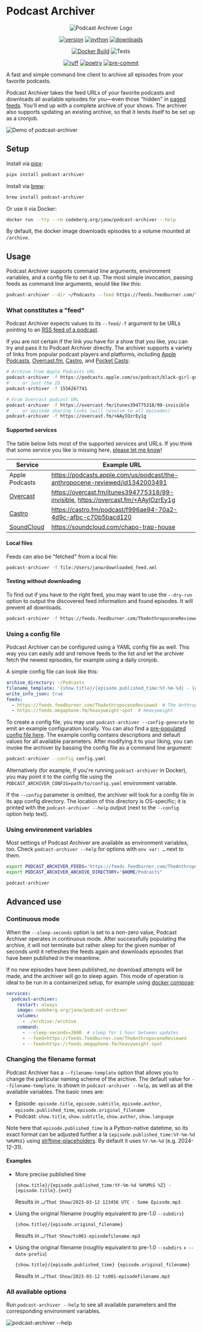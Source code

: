 # Podcast Archiver

<!-- markdownlint-disable MD033 MD013 -->
<div align="center">

![Podcast Archiver Logo](.assets/icon.png)

[![version](https://img.shields.io/pypi/v/podcast-archiver.svg)](https://pypi.org/project/podcast-archiver/)
[![python](https://img.shields.io/pypi/pyversions/podcast-archiver.svg)](https://pypi.org/project/podcast-archiver/)
[![downloads](https://img.shields.io/pypi/dm/podcast-archiver)](https://pypi.org/project/podcast-archiver/)

[![Docker Build](https://codeberg.org/janw/podcast-archiver/badges/workflows/docker-build.yaml/badge.svg?logo=codeberg&logoColor=white&label=Docker+Build)](https://codeberg.org/janw/podcast-archiver)
![Tests](https://codeberg.org/janw/podcast-archiver/badges/workflows/tests.yaml/badge.svg?logo=codeberg&logoColor=white&label=Tests)

[![ruff](https://img.shields.io/endpoint?url=https://raw.githubusercontent.com/astral-sh/ruff/main/assets/badge/v2.json)](https://docs.astral.sh/ruff/)
[![poetry](https://img.shields.io/endpoint?url=https://python-poetry.org/badge/v0.json)](https://python-poetry.org/docs/)
[![pre-commit](https://img.shields.io/badge/-pre--commit-f8b424?logo=pre-commit&labelColor=grey)](https://github.com/pre-commit/pre-commit)

</div>

A fast and simple command line client to archive all episodes from your favorite podcasts.

Podcast Archiver takes the feed URLs of your favorite podcasts and downloads all available episodes for you—even those "hidden" in [paged feeds](https://podlove.org/paged-feeds/). You'll end up with a complete archive of your shows. The archiver also supports updating an existing archive, so that it lends itself to be set up as a cronjob.

![Demo of podcast-archiver](.assets/demo.gif)

## Setup

Install via [pipx](https://pipx.pypa.io/stable/):

```bash
pipx install podcast-archiver
```

Install via [brew](https://brew.sh/):

```bash
brew install podcast-archiver
```

Or use it via Docker:

```bash
docker run --tty --rm codeberg.org/janw/podcast-archiver --help
```

By default, the docker image downloads episodes to a volume mounted at `/archive`.

## Usage

Podcast Archiver supports command line arguments, environment variables, and a config file to set it up. The most simple invocation, passing feeds as command line arguments, would like like this:

```sh
podcast-archiver --dir ~/Podcasts --feed https://feeds.feedburner.com/TheAnthropoceneReviewed
```

### What constitutes a "feed"

Podcast Archiver expects values to its `--feed/-f` argument to be URLs pointing to an [RSS feed of a podcast](https://archive.is/jYk3E).

If you are not certain if the link you have for a show that you like, you can try and pass it to Podcast Archiver directly. The archiver supports a variety of links from popular podcast players and platforms, including [Apple Podcasts](https://podcasts.apple.com/us/browse), [Overcast.fm](https://overcast.fm/), [Castro](https://castro.fm/), and [Pocket Casts](https://pocketcasts.com/):

```sh
# Archive from Apple Podcasts URL
podcast-archiver -f https://podcasts.apple.com/us/podcast/black-girl-gone-a-true-crime-podcast/id1556267741
# ... or just the ID
podcast-archiver -f 1556267741

# From Overcast podcast URL
podcast-archiver -f https://overcast.fm/itunes394775318/99-invisible
# ... or episode sharing links (will resolve to all episodes)
podcast-archiver -f https://overcast.fm/+AAyIOzrEy1g
```

#### Supported services

The table below lists most of the supported services and URLs. If you think that some service you like is missing here, [please let me know](https://codeberg.org/janw/podcast-archiver/issues/new)!

| Service                               | Example URL                                                                            |
| ------------------------------------- | -------------------------------------------------------------------------------------- |
| Apple Podcasts                        | <https://podcasts.apple.com/us/podcast/the-anthropocene-reviewed/id1342003491>         |
| [Overcast](https://overcast.fm/)      | <https://overcast.fm/itunes394775318/99-invisible>, <https://overcast.fm/+AAyIOzrEy1g> |
| [Castro](https://castro.fm/)          | <https://castro.fm/podcast/f996ae94-70a2-4d9c-afbc-c70b5bacd120>                       |
| [SoundCloud](https://soundcloud.com/) | <https://soundcloud.com/chapo-trap-house>                                              |

#### Local files

Feeds can also be "fetched" from a local file:

```bash
podcast-archiver -f file:/Users/janw/downloaded_feed.xml
```

#### Testing without downloading

To find out if you have to the right feed, you may want to use the `--dry-run` option to output the discovered feed information and found episodes. It will prevent all downloads.

```sh
podcast-archiver -f https://feeds.feedburner.com/TheAnthropoceneReviewed --dry-run
```

### Using a config file

Podcast Archiver can be configured using a YAML config file as well. This way you can easily add and remove feeds to the list and let the archiver fetch the newest episodes, for example using a daily cronjob.

A simple config file can look like this:

```yaml
archive_directory: ~/Podcasts
filename_template: '{show.title}/{episode.published_time:%Y-%m-%d} - {episode.title}.{ext}'
write_info_json: true
feeds:
  - https://feeds.feedburner.com/TheAnthropoceneReviewed  # The Anthropocene Reviewed
  - https://feeds.megaphone.fm/heavyweight-spot  # Heavyweight
```

To create a config file, you may use `podcast-archiver --config-generate` to emit an example configuration locally. You can also find a [pre-populated config file here](https://codeberg.org/janw/podcast-archiver/src/branch/main/config.yaml.example). The example config contains descriptions and default values for all available parameters. After modifying it to your liking, you can invoke the archiver by bassing the config file as a command line argument:

```sh
podcast-archiver --config config.yaml
```

Alternatively (for example, if you're running `podcast-archiver` in Docker), you may point it to the config file using the `PODCAST_ARCHIVER_CONFIG=path/to/config.yaml` environment variable.

If the `--config` parameter is omitted, the archiver will look for a config file in its app config directory. The location of this directory is OS-specific; it is printed with the `podcast-archiver --help` output (next to the `--config` option help text).

### Using environment variables

Most settings of Podcast Archiver are available as environment variables, too. Check `podcast-archiver --help` for options with `env var: …` next to them.

```sh
export PODCAST_ARCHIVER_FEEDS='https://feeds.feedburner.com/TheAnthropoceneReviewed'  # multiple must be space-separated
export PODCAST_ARCHIVER_ARCHIVE_DIRECTORY="$HOME/Podcasts"

podcast-archiver
```

## Advanced use

### Continuous mode

When the `--sleep-seconds` option is set to a non-zero value, Podcast Archiver operates in continuous mode. After successfully populating the archive, it will not terminate but rather sleep for the given number of seconds until it refreshes the feeds again and downloads episodes that have been published in the meantime.

If no new episodes have been published, no download attempts will be made, and the archiver will go to sleep again. This mode of operation is ideal to be run in a containerized setup, for example using [docker compose](https://docs.docker.com/compose/install/):

```yaml
services:
  podcast-archiver:
    restart: always
    image: codeberg.org/janw/podcast-archiver
    volumes:
      - ./archive:/archive
    command:
      - --sleep-seconds=3600  # sleep for 1 hour between updates
      - --feed=https://feeds.feedburner.com/TheAnthropoceneReviewed
      - --feed=https://feeds.megaphone.fm/heavyweight-spot
```

### Changing the filename format

Podcast Archiver has a `--filename-template` option that allows you to change the particular naming scheme of the archive. The default value for `--filename-template`. is shown in `podcast-archiver --help`, as well as all the available variables. The basic ones are:

* Episode: `episode.title`, `episode.subtitle`, `episode.author`, `episode.published_time`, `episode.original_filename`
* Podcast: `show.title`, `show.subtitle`, `show.author`, `show.language`

Note here that `episode.published_time` is a Python-native datetime, so its exact format can be adjusted further a la `{episode.published_time:%Y-%m-%d %H%M%S}` using [strftime-placeholders](https://strftime.org/). By default it uses `%Y-%m-%d` (e.g. 2024-12-31).

#### Examples

* More precise published time

  ```plain
  {show.title}/{episode.published_time:%Y-%m-%d %H%M%S %Z} - {episode.title}.{ext}
  ```

  Results in `…/That Show/2023-03-12 123456 UTC - Some Episode.mp3`

* Using the original filename (roughly equivalent to pre-1.0 `--subdirs`)

  ```plain
  {show.title}/{episode.original_filename}
  ```

  Results in `…/That Show/ts001-episodefilename.mp3`

* Using the original filename (roughly equivalent to pre-1.0 `--subdirs` + `--date-prefix`)

  ```plain
  {show.title}/{episode.published_time} {episode.original_filename}
  ```

  Results in `…/That Show/2023-03-12 ts001-episodefilename.mp3`

### All available options

Run `podcast-archiver --help` to see all available parameters and the corresponding environment variables.

![`podcast-archiver --help`](.assets/podcast-archiver-help.svg)
